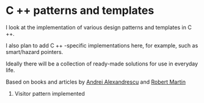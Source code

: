# C ++ patterns and templates #

I look at the implementation of various design patterns and templates in C ++.

I also plan to add C ++ -specific implementations here, for example, such as smart/hazard pointers.

Ideally there will be a collection of ready-made solutions for use in everyday life.

Based on books and articles by [Andrei Alexandrescu](https://en.wikipedia.org/wiki/Andrei_Alexandrescu) and [Robert Martin](https://en.wikipedia.org/wiki/Robert_C._Martin)

1. Visitor pattern implemented 